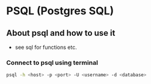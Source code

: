 # PSQL (Postgres SQL)

## About psql and how to use it
- see sql for functions etc.

### Connect to psql using terminal

```sh
psql -h <host> -p <port> -U <username> -d <database>
```

